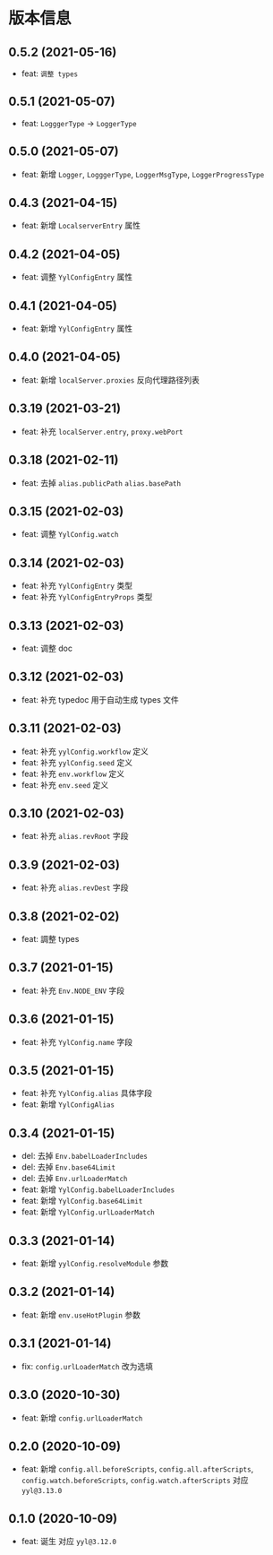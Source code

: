 # 版本信息

## 0.5.2 (2021-05-16)

- feat: `调整 types`

## 0.5.1 (2021-05-07)

- feat: `LogggerType` -> `LoggerType`

## 0.5.0 (2021-05-07)

- feat: 新增 `Logger`, `LogggerType`, `LoggerMsgType`, `LoggerProgressType`

## 0.4.3 (2021-04-15)

- feat: 新增 `LocalserverEntry` 属性

## 0.4.2 (2021-04-05)

- feat: 调整 `YylConfigEntry` 属性

## 0.4.1 (2021-04-05)

- feat: 新增 `YylConfigEntry` 属性

## 0.4.0 (2021-04-05)

- feat: 新增 `localServer.proxies` 反向代理路径列表

## 0.3.19 (2021-03-21)

- feat: 补充 `localServer.entry`, `proxy.webPort`

## 0.3.18 (2021-02-11)

- feat: 去掉 `alias.publicPath` `alias.basePath`

## 0.3.15 (2021-02-03)

- feat: 调整 `YylConfig.watch`

## 0.3.14 (2021-02-03)

- feat: 补充 `YylConfigEntry` 类型
- feat: 补充 `YylConfigEntryProps` 类型

## 0.3.13 (2021-02-03)

- feat: 调整 doc

## 0.3.12 (2021-02-03)

- feat: 补充 typedoc 用于自动生成 types 文件

## 0.3.11 (2021-02-03)

- feat: 补充 `yylConfig.workflow` 定义
- feat: 补充 `yylConfig.seed` 定义
- feat: 补充 `env.workflow` 定义
- feat: 补充 `env.seed` 定义

## 0.3.10 (2021-02-03)

- feat: 补充 `alias.revRoot` 字段

## 0.3.9 (2021-02-03)

- feat: 补充 `alias.revDest` 字段

## 0.3.8 (2021-02-02)

- feat: 調整 types

## 0.3.7 (2021-01-15)

- feat: 补充 `Env.NODE_ENV` 字段

## 0.3.6 (2021-01-15)

- feat: 补充 `YylConfig.name` 字段

## 0.3.5 (2021-01-15)

- feat: 补充 `YylConfig.alias` 具体字段
- feat: 新增 `YylConfigAlias`

## 0.3.4 (2021-01-15)

- del: 去掉 `Env.babelLoaderIncludes`
- del: 去掉 `Env.base64Limit`
- del: 去掉 `Env.urlLoaderMatch`
- feat: 新增 `YylConfig.babelLoaderIncludes`
- feat: 新增 `YylConfig.base64Limit`
- feat: 新增 `YylConfig.urlLoaderMatch`

## 0.3.3 (2021-01-14)

- feat: 新增 `yylConfig.resolveModule` 参数

## 0.3.2 (2021-01-14)

- feat: 新增 `env.useHotPlugin` 参数

## 0.3.1 (2021-01-14)

- fix: `config.urlLoaderMatch` 改为选填

## 0.3.0 (2020-10-30)

- feat: 新增 `config.urlLoaderMatch`

## 0.2.0 (2020-10-09)

- feat: 新增 `config.all.beforeScripts`, `config.all.afterScripts`, `config.watch.beforeScripts`, `config.watch.afterScripts` 对应 `yyl@3.13.0`

## 0.1.0 (2020-10-09)

- feat: 诞生 对应 `yyl@3.12.0`
